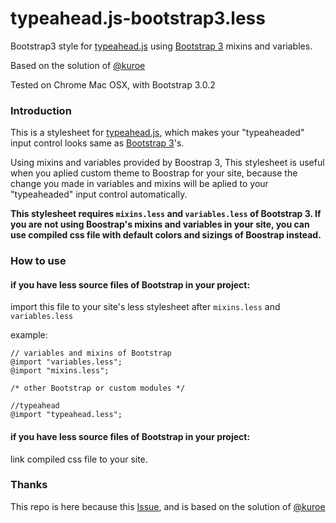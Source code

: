 typeahead.js-bootstrap3.less
===========================

Bootstrap3 style for [typeahead.js](https://github.com/twitter/typeahead.js) using [Bootstrap 3](https://github.com/twbs/bootstrap/) mixins and variables.

Based on the solution of [@kuroe](https://github.com/kuroe)

Tested on Chrome Mac OSX, with Bootstrap 3.0.2

### Introduction

This is a stylesheet for [typeahead.js](https://github.com/twitter/typeahead.js), which makes your "typeaheaded" input control looks same as [Bootstrap 3](https://github.com/twbs/bootstrap/)'s.

Using mixins and variables provided by Boostrap 3, This stylesheet is useful when you aplied custom theme to Boostrap for your site, because the change you made in variables and mixins will be aplied to your "typeaheaded" input control automatically.

**This stylesheet requires `mixins.less` and `variables.less` of Bootstrap 3. If you are not using Boostrap's mixins and variables in your site, you can use compiled css file with default colors and sizings of Boostrap instead.**

### How to use

#### if you have less source files of Bootstrap in your project:

import this file to your site's less stylesheet after `mixins.less` and `variables.less`

example:

    // variables and mixins of Bootstrap
    @import "variables.less";
    @import "mixins.less";

    /* other Bootstrap or custom modules */

    //typeahead
    @import "typeahead.less";

#### if you have less source files of Bootstrap in your project:

link compiled css file to your site.

### Thanks

This repo is here because this [Issue](https://github.com/twitter/typeahead.js/issues/378), and is based on the solution of [@kuroe](http://jsfiddle.net/kuroe/qrtua/14/)